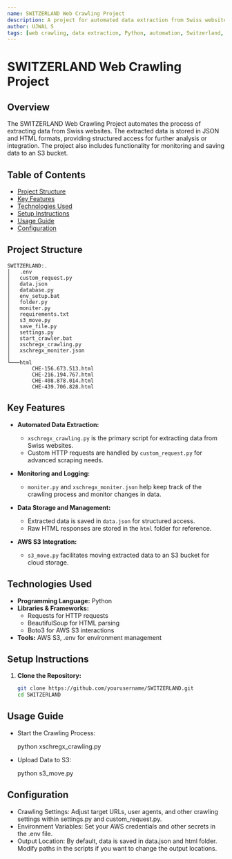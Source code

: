 ```yaml
---
name: SWITZERLAND Web Crawling Project
description: A project for automated data extraction from Swiss websites, with results stored in JSON and HTML formats.
author: UJWAL S
tags: [web crawling, data extraction, Python, automation, Switzerland, JSON, HTML, AWS S3]
---
```


# SWITZERLAND Web Crawling Project

## Overview
The SWITZERLAND Web Crawling Project automates the process of extracting data from Swiss websites. The extracted data is stored in JSON and HTML formats, providing structured access for further analysis or integration. The project also includes functionality for monitoring and saving data to an S3 bucket.

## Table of Contents
- [Project Structure](#project-structure)
- [Key Features](#key-features)
- [Technologies Used](#technologies-used)
- [Setup Instructions](#setup-instructions)
- [Usage Guide](#usage-guide)
- [Configuration](#configuration)

## Project Structure

    SWITZERLAND:.
    │   .env
    │   custom_request.py
    │   data.json
    │   database.py
    │   env_setup.bat
    │   folder.py
    │   moniter.py
    │   requirements.txt
    │   s3_move.py
    │   save_file.py
    │   settings.py
    │   start_crawler.bat
    │   xschregx_crawling.py
    │   xschregx_moniter.json
    │
    └───html
            CHE-156.673.513.html
            CHE-216.194.767.html
            CHE-408.878.014.html
            CHE-439.706.828.html


## Key Features
- **Automated Data Extraction:**
  - `xschregx_crawling.py` is the primary script for extracting data from Swiss websites.
  - Custom HTTP requests are handled by `custom_request.py` for advanced scraping needs.

- **Monitoring and Logging:**
  - `moniter.py` and `xschregx_moniter.json` help keep track of the crawling process and monitor changes in data.

- **Data Storage and Management:**
  - Extracted data is saved in `data.json` for structured access.
  - Raw HTML responses are stored in the `html` folder for reference.

- **AWS S3 Integration:**
  - `s3_move.py` facilitates moving extracted data to an S3 bucket for cloud storage.

## Technologies Used
- **Programming Language:** Python
- **Libraries & Frameworks:** 
  - Requests for HTTP requests
  - BeautifulSoup for HTML parsing
  - Boto3 for AWS S3 interactions
- **Tools:** AWS S3, .env for environment management

## Setup Instructions
1. **Clone the Repository:**
   ```bash
   git clone https://github.com/yourusername/SWITZERLAND.git
   cd SWITZERLAND

## Usage Guide
 - Start the Crawling Process:

    python xschregx_crawling.py

 - Upload Data to S3:

    python s3_move.py

## Configuration
 - Crawling Settings: Adjust target URLs, user agents, and other crawling settings within settings.py and custom_request.py.
 - Environment Variables: Set your AWS credentials and other secrets in the .env file.
 - Output Location: By default, data is saved in data.json and html folder. Modify paths in the scripts if you want to change the output locations.
